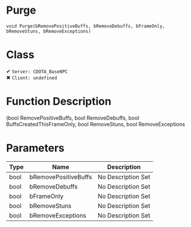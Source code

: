 # Purge
```
void Purge(bRemovePositiveBuffs, bRemoveDebuffs, bFrameOnly, bRemoveStuns, bRemoveExceptions)
```
# Class
✔ `Server: CDOTA_BaseNPC`  
✖ `Client: undefined`  

# Function Description
(bool RemovePositiveBuffs, bool RemoveDebuffs, bool BuffsCreatedThisFrameOnly, bool RemoveStuns, bool RemoveExceptions
# Parameters
Type|Name|Description
--|--|--
bool|bRemovePositiveBuffs|No Description Set
bool|bRemoveDebuffs|No Description Set
bool|bFrameOnly|No Description Set
bool|bRemoveStuns|No Description Set
bool|bRemoveExceptions|No Description Set
